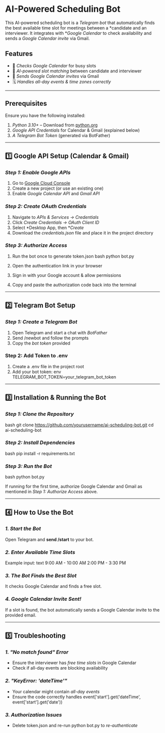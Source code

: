 # AI-Powered Scheduling Bot

This AI-powered scheduling bot is a *Telegram bot* that automatically finds the best available time slot for meetings between a *candidate and an interviewer. It integrates with **Google Calendar* to check availability and sends a *Google Calendar invite* via Gmail.

## Features
- 📅 *Checks Google Calendar* for busy slots
- 🤖 *AI-powered slot matching* between candidate and interviewer
- 📩 *Sends Google Calendar invites* via Gmail
- 🗓 *Handles all-day events & time zones correctly*

---

## Prerequisites
Ensure you have the following installed:
1. *Python 3.10+* – Download from [python.org](https://www.python.org/downloads/)
2. *Google API Credentials* for Calendar & Gmail (explained below)
3. *A Telegram Bot Token* (generated via BotFather)

---

## 1️⃣ Google API Setup (Calendar & Gmail)
### *Step 1: Enable Google APIs*
1. Go to [Google Cloud Console](https://console.cloud.google.com/)
2. Create a new project (or use an existing one)
3. Enable *Google Calendar API* and *Gmail API*

### *Step 2: Create OAuth Credentials*
1. Navigate to *APIs & Services → Credentials*
2. Click *Create Credentials → OAuth Client ID*
3. Select *Desktop App, then **Create*
4. Download the *credentials.json* file and place it in the project directory

### *Step 3: Authorize Access*
1. Run the bot once to generate token.json
   bash
   python bot.py
   
2. Open the authentication link in your browser
3. Sign in with your Google account & allow permissions
4. Copy and paste the authorization code back into the terminal

---

## 2️⃣ Telegram Bot Setup
### *Step 1: Create a Telegram Bot*
1. Open Telegram and start a chat with *BotFather*
2. Send /newbot and follow the prompts
3. Copy the *bot token* provided

### **Step 2: Add Token to .env**
1. Create a .env file in the project root
2. Add your bot token:
   env
   TELEGRAM_BOT_TOKEN=your_telegram_bot_token
   

---

## 3️⃣ Installation & Running the Bot
### *Step 1: Clone the Repository*
bash
git clone https://github.com/yourusername/ai-scheduling-bot.git
cd ai-scheduling-bot


### *Step 2: Install Dependencies*
bash
pip install -r requirements.txt


### *Step 3: Run the Bot*
bash
python bot.py


If running for the first time, authorize Google Calendar and Gmail as mentioned in *Step 1: Authorize Access* above.

---

## 4️⃣ How to Use the Bot
### *1. Start the Bot*
Open Telegram and **send /start** to your bot.

### *2. Enter Available Time Slots*
Example input:
text
9:00 AM - 10:00 AM
2:00 PM - 3:30 PM


### *3. The Bot Finds the Best Slot*
It checks Google Calendar and finds a free slot.

### *4. Google Calendar Invite Sent!*
If a slot is found, the bot automatically sends a Google Calendar invite to the provided email.

---

## 5️⃣ Troubleshooting
### *1. "No match found" Error*
- Ensure the interviewer has *free time slots* in Google Calendar
- Check if all-day events are blocking availability

### *2. "KeyError: 'dateTime'"*
- Your calendar might contain *all-day events*
- Ensure the code correctly handles event['start'].get('dateTime', event['start'].get('date'))

### *3. Authorization Issues*
- Delete token.json and re-run python bot.py to *re-authenticate*


